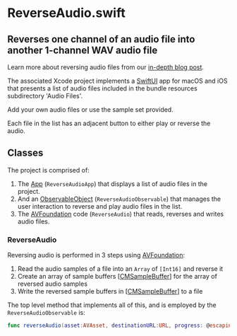 # ReverseAudio.swift
## Reverses one channel of an audio file into another 1-channel WAV audio file

Learn more about reversing audio files from our [in-depth blog post](https://www.limit-point.com/blog/2022/reverse-audio).

The associated Xcode project implements a [SwiftUI] app for macOS and iOS that presents a list of audio files included in the bundle resources subdirectory 'Audio Files'.

Add your own audio files or use the sample set provided. 

Each file in the list has an adjacent button to either play or reverse the audio.

## Classes

The project is comprised of:

1. The [App] (`ReverseAudioApp`) that displays a list of audio files in the project.
2. And an [ObservableObject] (`ReverseAudioObservable`) that manages the user interaction to reverse and play audio files in the list.
3. The [AVFoundation] code (`ReverseAudio`) that reads, reverses and writes audio files.

### ReverseAudio

Reversing audio is performed in 3 steps using [AVFoundation]:

1. Read the audio samples of a file into an `Array` of `[Int16]` and reverse it
2. Create an array of sample buffers [[CMSampleBuffer]] for the array of reversed audio samples
3. Write the reversed sample buffers in [[CMSampleBuffer]] to a file

The top level method that implements all of this, and is employed by the `ReverseAudioObservable` is: 

```swift
func reverseAudio(asset:AVAsset, destinationURL:URL, progress: @escaping (Float) -> (), completion: @escaping (Bool, String?) -> ())
```

[App]: https://developer.apple.com/documentation/swiftui/app
[ObservableObject]: https://developer.apple.com/documentation/combine/observableobject
[AVFoundation]: https://developer.apple.com/documentation/avfoundation/
[SwiftUI]: https://developer.apple.com/tutorials/swiftui
[CMSampleBuffer]: https://developer.apple.com/documentation/coremedia/cmsamplebuffer
